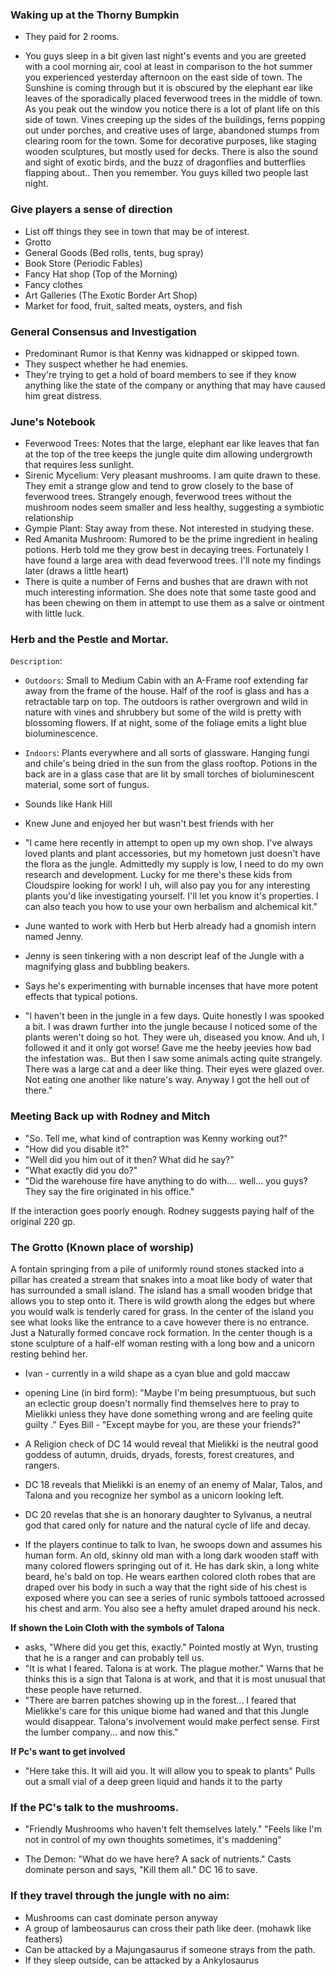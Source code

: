 ### Waking up at the Thorny Bumpkin
- They paid for 2 rooms.

- You guys sleep in a bit given last night's events and you are greeted with a cool morning air, cool at least in comparison to the hot summer you experienced yesterday afternoon on the east side of town. The Sunshine is coming through but it is obscured by the elephant ear like leaves of the sporadically placed feverwood trees in the middle of town. As you peak out the window you notice there is a lot of plant life on this side of town. Vines creeping up the sides of the buildings, ferns popping out under porches, and creative uses of large, abandoned stumps from clearing room for the town. Some for decorative purposes, like staging wooden sculptures, but mostly used for decks. There is also the sound and sight of exotic birds, and the buzz of dragonflies and butterflies flapping about.. Then you remember. You guys killed two people last night. 

### Give players a sense of direction

- List off things they see in town that may be of interest.
- Grotto
- General Goods (Bed rolls, tents, bug spray)
- Book Store (Periodic Fables)
- Fancy Hat shop (Top of the Morning)
- Fancy clothes 
- Art Galleries (The Exotic Border Art Shop)
- Market for food, fruit, salted meats, oysters, and fish

### General Consensus and Investigation

- Predominant Rumor is that Kenny was kidnapped or skipped town. 
- They suspect whether he had enemies. 
- They're trying to get a hold of board members to see if they know anything like the state of the company or anything that may have caused him great distress.

### June's Notebook

- Feverwood Trees: Notes that the large, elephant ear like leaves that fan at the top of the tree keeps the jungle quite dim allowing undergrowth that requires less sunlight.
- Sirenic Mycelium: Very pleasant mushrooms. I am quite drawn to these. They emit a strange glow and tend to grow closely to the base of feverwood trees. Strangely enough, feverwood trees without the mushroom nodes seem smaller and less healthy, suggesting a symbiotic relationship
- Gympie Plant: Stay away from these. Not interested in studying these.
- Red Amanita Mushroom: Rumored to be the prime ingredient in healing potions. Herb told me they grow best in decaying trees. Fortunately I have found a large area with dead feverwood trees. I'll note my findings later (draws a little heart)
- There is quite a number of Ferns and bushes that are drawn with not much interesting information. She does note that some taste good and has been chewing on them in attempt to use them as a salve or ointment with little luck.

### Herb and the Pestle and Mortar.

`Description`: 
- `Outdoors`: Small to Medium Cabin with an A-Frame roof extending far away from the frame of the house. Half of the roof is glass and has a retractable tarp on top. The outdoors is rather overgrown and wild in nature with vines and shrubbery but some of the wild is pretty with blossoming flowers. If at night, some of the foliage emits a light blue bioluminescence.
- `Indoors`: Plants everywhere and all sorts of glassware. Hanging fungi and chile's being dried in the sun from the glass rooftop. Potions in the back are in a glass case that are lit by small torches of bioluminescent material, some sort of fungus. 

- Sounds like Hank Hill
- Knew June and enjoyed her but wasn't best friends with her
- "I came here recently in attempt to open up my own shop. I've always loved plants and plant accessories, but my hometown just doesn't have the flora as the jungle. Admittedly my supply is low, I need to do my own research and development. Lucky for me there's these kids from Cloudspire looking for work! I uh, will also pay you for any interesting plants you'd like investigating yourself. I'll let you know it's properties. I can also teach you how to use your own herbalism and alchemical kit." 
- June wanted to work with Herb but Herb already had a gnomish intern named Jenny.
- Jenny is seen tinkering with a non descript leaf of the Jungle with a magnifying glass and bubbling beakers.
- Says he's experimenting with burnable incenses that have more potent effects that typical potions.

- "I haven't been in the jungle in a few days. Quite honestly I was spooked a bit. I was drawn further into the jungle because I noticed some of the plants weren't doing so hot. They were uh, diseased you know. And uh, I followed it and it only got worse! Gave me the heeby jeevies how bad the infestation was.. But then I saw some animals acting quite strangely. There was a large cat and a deer like thing. Their eyes were glazed over. Not eating one another like nature's way. Anyway I got the hell out of there." 


### Meeting Back up with Rodney and Mitch

- "So. Tell me, what kind of contraption was Kenny working out?"
- "How did you disable it?"
- "Well did you him out of it then? What did he say?"
- "What exactly did you do?"
- "Did the warehouse fire have anything to do with.... well... you guys? They say the fire originated in his office."

If the interaction goes poorly enough. Rodney suggests paying half of the original 220 gp. 

### The Grotto (Known place of worship)

A fontain springing from a pile of uniformly round stones stacked into a pillar has created a stream that snakes into a moat like body of water that has surrounded a small island. The island has a small wooden bridge that allows you to step onto it. There is wild growth along the edges but where you would walk is tenderly cared for grass. In the center of the island you see what looks like the entrance to a cave however there is no entrance. Just a Naturally formed concave rock formation. In the center though is a stone sculpture of a half-elf woman resting with a long bow and a unicorn resting behind her.

- Ivan - currently in a wild shape as a cyan blue and gold maccaw
- opening Line (in bird form): "Maybe I'm being presumptuous, but such an eclectic group doesn't normally find themselves here to pray to Mielikki unless they have done something wrong and are feeling quite guilty ." Eyes Bill - "Except maybe for you, are these your friends?"

- A Religion check of DC 14 would reveal that Mielikki is the neutral good goddess of autumn, druids, dryads, forests, forest creatures, and rangers.
- DC 18 reveals that Mielikki is an enemy of an enemy of Malar, Talos, and Talona and you recognize her symbol as a unicorn looking left.
- DC 20 revelas that she is an honorary daughter to Sylvanus, a neutral god that cared only for nature and the natural cycle of life and decay.

- If the players continue to talk to Ivan, he swoops down and assumes his human form. An old, skinny old man with a long dark wooden staff with many colored flowers springing out of it. He has dark skin, a long white beard, he's bald on top. He wears earthen colored cloth robes that are draped over his body in such a way that the right side of his chest is exposed where you can see a series of runic symbols tattooed acrossed his chest and arm. You also see a hefty amulet draped around his neck.

**If shown the Loin Cloth with the symbols of Talona**

- asks, "Where did you get this, exactly." Pointed mostly at Wyn, trusting that  he is a ranger and can probably tell us.
- "It is what I feared. Talona is at work. The plague mother." Warns that he thinks this is a sign that Talona is at work, and that it is most unusual that these people have returned.
- "There are barren patches showing up in the forest... I feared that Mielikke's care for this unique biome had waned and that this Jungle would disappear. Talona's involvement would make perfect sense. First the lumber company... and now this."

**If Pc's want to get involved**

- "Here take this. It will aid you. It will allow you to speak to plants" Pulls out a small vial of a deep green liquid and hands it to the party

### If the PC's talk to the mushrooms.

- "Friendly Mushrooms who haven't felt themselves lately." "Feels like I'm not in control of my own thoughts sometimes, it's maddening"

- The Demon: "What do we have here? A sack of nutrients." Casts dominate person and says, "Kill them all." DC 16 to save.

### If they travel through the jungle with no aim:

- Mushrooms can cast dominate person anyway
- A group of lambeosaurus can cross their path like deer. (mohawk like feathers)
- Can be attacked by a Majungasaurus if someone strays from the path.
- If they sleep outside, can be attacked by a Ankylosaurus
